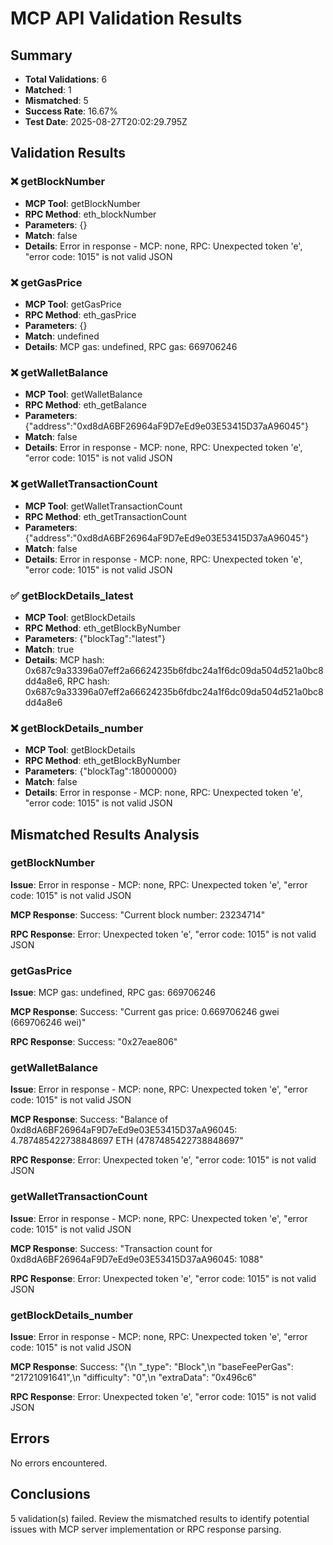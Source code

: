 # MCP API Validation Results

## Summary
- **Total Validations**: 6
- **Matched**: 1
- **Mismatched**: 5
- **Success Rate**: 16.67%
- **Test Date**: 2025-08-27T20:02:29.795Z

## Validation Results

### ❌ getBlockNumber
- **MCP Tool**: getBlockNumber
- **RPC Method**: eth_blockNumber
- **Parameters**: {}
- **Match**: false
- **Details**: Error in response - MCP: none, RPC: Unexpected token 'e', "error code: 1015" is not valid JSON

### ❌ getGasPrice
- **MCP Tool**: getGasPrice
- **RPC Method**: eth_gasPrice
- **Parameters**: {}
- **Match**: undefined
- **Details**: MCP gas: undefined, RPC gas: 669706246

### ❌ getWalletBalance
- **MCP Tool**: getWalletBalance
- **RPC Method**: eth_getBalance
- **Parameters**: {"address":"0xd8dA6BF26964aF9D7eEd9e03E53415D37aA96045"}
- **Match**: false
- **Details**: Error in response - MCP: none, RPC: Unexpected token 'e', "error code: 1015" is not valid JSON

### ❌ getWalletTransactionCount
- **MCP Tool**: getWalletTransactionCount
- **RPC Method**: eth_getTransactionCount
- **Parameters**: {"address":"0xd8dA6BF26964aF9D7eEd9e03E53415D37aA96045"}
- **Match**: false
- **Details**: Error in response - MCP: none, RPC: Unexpected token 'e', "error code: 1015" is not valid JSON

### ✅ getBlockDetails_latest
- **MCP Tool**: getBlockDetails
- **RPC Method**: eth_getBlockByNumber
- **Parameters**: {"blockTag":"latest"}
- **Match**: true
- **Details**: MCP hash: 0x687c9a33396a07eff2a66624235b6fdbc24a1f6dc09da504d521a0bc8dd4a8e6, RPC hash: 0x687c9a33396a07eff2a66624235b6fdbc24a1f6dc09da504d521a0bc8dd4a8e6

### ❌ getBlockDetails_number
- **MCP Tool**: getBlockDetails
- **RPC Method**: eth_getBlockByNumber
- **Parameters**: {"blockTag":18000000}
- **Match**: false
- **Details**: Error in response - MCP: none, RPC: Unexpected token 'e', "error code: 1015" is not valid JSON


## Mismatched Results Analysis

### getBlockNumber
**Issue**: Error in response - MCP: none, RPC: Unexpected token 'e', "error code: 1015" is not valid JSON

**MCP Response**: Success: "Current block number: 23234714"

**RPC Response**: Error: Unexpected token 'e', "error code: 1015" is not valid JSON

### getGasPrice
**Issue**: MCP gas: undefined, RPC gas: 669706246

**MCP Response**: Success: "Current gas price: 0.669706246 gwei (669706246 wei)"

**RPC Response**: Success: "0x27eae806"

### getWalletBalance
**Issue**: Error in response - MCP: none, RPC: Unexpected token 'e', "error code: 1015" is not valid JSON

**MCP Response**: Success: "Balance of 0xd8dA6BF26964aF9D7eEd9e03E53415D37aA96045: 4.787485422738848697 ETH (4787485422738848697"

**RPC Response**: Error: Unexpected token 'e', "error code: 1015" is not valid JSON

### getWalletTransactionCount
**Issue**: Error in response - MCP: none, RPC: Unexpected token 'e', "error code: 1015" is not valid JSON

**MCP Response**: Success: "Transaction count for 0xd8dA6BF26964aF9D7eEd9e03E53415D37aA96045: 1088"

**RPC Response**: Error: Unexpected token 'e', "error code: 1015" is not valid JSON

### getBlockDetails_number
**Issue**: Error in response - MCP: none, RPC: Unexpected token 'e', "error code: 1015" is not valid JSON

**MCP Response**: Success: "{\n  \"_type\": \"Block\",\n  \"baseFeePerGas\": \"21721091641\",\n  \"difficulty\": \"0\",\n  \"extraData\": \"0x496c6"

**RPC Response**: Error: Unexpected token 'e', "error code: 1015" is not valid JSON


## Errors
No errors encountered.

## Conclusions
5 validation(s) failed. Review the mismatched results to identify potential issues with MCP server implementation or RPC response parsing.

